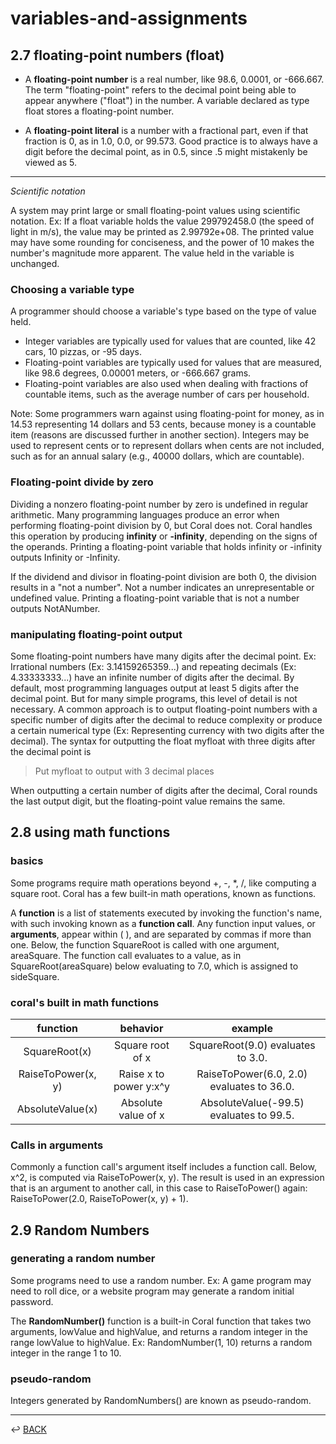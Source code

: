 # variables-and-assignments

## 2.7 floating-point numbers (float)

* A **floating-point number** is a real number, like 98.6, 0.0001, or -666.667. The term "floating-point" refers to the decimal point being able to appear anywhere ("float") in the number. A variable declared as type float stores a floating-point number.

* A **floating-point literal** is a number with a fractional part, even if that fraction is 0, as in 1.0, 0.0, or 99.573. Good practice is to always have a digit before the decimal point, as in 0.5, since .5 might mistakenly be viewed as 5.

---

*Scientific notation*

A system may print large or small floating-point values using scientific notation. Ex: If a float variable holds the value 299792458.0 (the speed of light in m/s), the value may be printed as 2.99792e+08. The printed value may have some rounding for conciseness, and the power of 10 makes the number's magnitude more apparent. The value held in the variable is unchanged.

### Choosing a variable type

A programmer should choose a variable's type based on the type of value held.

* Integer variables are typically used for values that are counted, like 42 cars, 10 pizzas, or -95 days.
* Floating-point variables are typically used for values that are measured, like 98.6 degrees, 0.00001 meters, or -666.667 grams.
* Floating-point variables are also used when dealing with fractions of countable items, such as the average number of cars per household.

Note: Some programmers warn against using floating-point for money, as in 14.53 representing 14 dollars and 53 cents, because money is a countable item (reasons are discussed further in another section). Integers may be used to represent cents or to represent dollars when cents are not included, such as for an annual salary (e.g., 40000 dollars, which are countable).

### Floating-point divide by zero

Dividing a nonzero floating-point number by zero is undefined in regular arithmetic. Many programming languages produce an error when performing floating-point division by 0, but Coral does not. Coral handles this operation by producing **infinity** or **-infinity**, depending on the signs of the operands. Printing a floating-point variable that holds infinity or -infinity outputs Infinity or -Infinity.

If the dividend and divisor in floating-point division are both 0, the division results in a "not a number". Not a number indicates an unrepresentable or undefined value. Printing a floating-point variable that is not a number outputs NotANumber.

### manipulating floating-point output

Some floating-point numbers have many digits after the decimal point. Ex: Irrational numbers (Ex: 3.14159265359...) and repeating decimals (Ex: 4.33333333...) have an infinite number of digits after the decimal. By default, most programming languages output at least 5 digits after the decimal point. But for many simple programs, this level of detail is not necessary. A common approach is to output floating-point numbers with a specific number of digits after the decimal to reduce complexity or produce a certain numerical type (Ex: Representing currency with two digits after the decimal). The syntax for outputting the float myfloat with three digits after the decimal point is

> Put myfloat to output with 3 decimal places

When outputting a certain number of digits after the decimal, Coral rounds the last output digit, but the floating-point value remains the same.

## 2.8 using math functions

### basics

Some programs require math operations beyond +, -, *, /, like computing a square root. Coral has a few built-in math operations, known as functions.

A **function** is a list of statements executed by invoking the function's name, with such invoking known as a **function call**. Any function input values, or **arguments**, appear within ( ), and are separated by commas if more than one. Below, the function SquareRoot is called with one argument, areaSquare. The function call evaluates to a value, as in SquareRoot(areaSquare) below evaluating to 7.0, which is assigned to sideSquare.

### coral's built in math functions

| function | behavior | example
|:-:|:-:|:-:|
| SquareRoot(x)	| Square root of x | SquareRoot(9.0) evaluates to 3.0. |
| RaiseToPower(x, y) | Raise x to power y:x^y | RaiseToPower(6.0, 2.0) evaluates to 36.0. |
| AbsoluteValue(x) | Absolute value of x | AbsoluteValue(-99.5) evaluates to 99.5. | 

### Calls in arguments

Commonly a function call's argument itself includes a function call. Below, x^2,  is computed via RaiseToPower(x, y). The result is used in an expression that is an argument to another call, in this case to RaiseToPower() again: RaiseToPower(2.0, RaiseToPower(x, y) + 1).

## 2.9 Random Numbers

### generating a random number

Some programs need to use a random number. Ex: A game program may need to roll dice, or a website program may generate a random initial password.

The **RandomNumber()** function is a built-in Coral function that takes two arguments, lowValue and highValue, and returns a random integer in the range lowValue to highValue. Ex: RandomNumber(1, 10) returns a random integer in the range 1 to 10.

### pseudo-random

Integers generated by RandomNumbers() are known as pseudo-random. 

---

↩️ [BACK](./scripting-and-programming-foundations.md)
